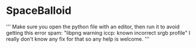 # SpaceBalloid
''' 
Make sure you open the python file with an editor,
then run it to avoid getting this error spam:
"libpng warning iccp: known incorrect srgb profile"
I really don't know any fix for that so any help is
welcome.
'''
